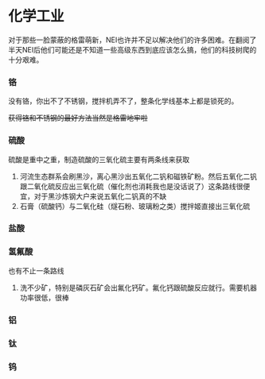 # 化学工业

对于那些一脸蒙蔽的格雷萌新，NEI也许并不足以解决他们的许多困难。在翻阅了半天NEI后他们可能还是不知道一些高级东西到底应该怎么搞，他们的科技树爬的十分艰难。

### 铬

没有铬，你出不了不锈钢，搅拌机弄不了，整条化学线基本上都是锁死的。

~~获得铬和不锈钢的最好方法当然是格雷地牢啦~~

### 硫酸

硫酸是重中之重，制造硫酸的三氧化硫主要有两条线来获取

1. 河流生态群系会刷黑沙，离心黑沙出五氧化二钒和磁铁矿粉。然后五氧化二钒跟二氧化硫反应出三氧化硫（催化剂也消耗我也是没话说了）这条路线很便宜，对于黑沙炼钢大户来说五氧化二钒真的不缺
2. 石膏（硫酸钙）与二氧化硅（燧石粉、玻璃粉之类）搅拌姬直接出三氧化硫

### 盐酸

### 氢氟酸

也有不止一条路线

1. 洗不少矿，特别是磷灰石矿会出氟化钙矿。氟化钙跟硫酸反应就行。需要机器功率很低，很棒

### 铝

### 钛

### 钨



